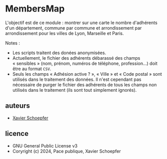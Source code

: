 # MembersMap

L'objectif est de ce module : montrer sur une carte le nombre d'adhérents
d'un département, commune par commune et arrondissement par arrondissement
pour les villes de Lyon, Marseille et Paris.

Notes :

* Les scripts traitent des donées anonymisées.
* Actuellement, le fichier des adhérents débarassé des champs « sensibles »
  (nom, prénom, numéros de téléphone, profession…)
  doit être au format `CSV`.
* Seuls les champs « Adhésion active ? », « Ville » et « Code postal » sont
  utilisés dans le traitement des données. Il n'est cependant pas nécessaire
  de purger le fichier des adhérents de tous les champs non utilisés dans
  le traitement (ils sont tout simplement ignorés).

## auteurs

* [Xavier Schoepfer](mailto:xavier.schoepfer@xs-net.ninja)

## licence

* GNU General Public License v3
* Coryright (c) 2024, Pace publique, Xavier Schoepfer

